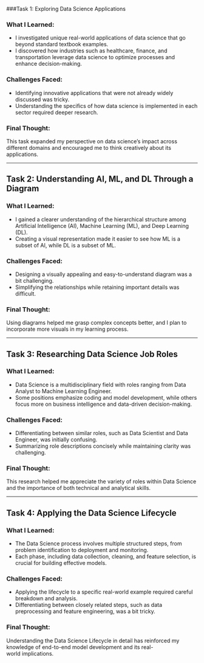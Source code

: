 ###Task 1: Exploring Data Science Applications  

### What I Learned:  
- I investigated unique real-world applications of data science that go beyond standard textbook examples.  
- I discovered how industries such as healthcare, finance, and transportation leverage data science to optimize processes and enhance decision-making.  

### Challenges Faced:  
- Identifying innovative applications that were not already widely discussed was tricky.  
- Understanding the specifics of how data science is implemented in each sector required deeper research.  

### Final Thought:  
This task expanded my perspective on data science’s impact across different domains and encouraged me to think creatively about its applications.  

---

## Task 2: Understanding AI, ML, and DL Through a Diagram  

### What I Learned:  
- I gained a clearer understanding of the hierarchical structure among Artificial Intelligence (AI), Machine Learning (ML), and Deep Learning (DL).  
- Creating a visual representation made it easier to see how ML is a subset of AI, while DL is a subset of ML.  

### Challenges Faced:  
- Designing a visually appealing and easy-to-understand diagram was a bit challenging.  
- Simplifying the relationships while retaining important details was difficult.  

### Final Thought:  
Using diagrams helped me grasp complex concepts better, and I plan to incorporate more visuals in my learning process.  

---

## Task 3: Researching Data Science Job Roles  

### What I Learned:  
- Data Science is a multidisciplinary field with roles ranging from Data Analyst to Machine Learning Engineer.  
- Some positions emphasize coding and model development, while others focus more on business intelligence and data-driven decision-making.  

### Challenges Faced:  
- Differentiating between similar roles, such as Data Scientist and Data Engineer, was initially confusing.  
- Summarizing role descriptions concisely while maintaining clarity was challenging.  

### Final Thought:  
This research helped me appreciate the variety of roles within Data Science and the importance of both technical and analytical skills.  

---

## Task 4: Applying the Data Science Lifecycle  

### What I Learned:  
- The Data Science process involves multiple structured steps, from problem identification to deployment and monitoring.  
- Each phase, including data collection, cleaning, and feature selection, is crucial for building effective models.  

### Challenges Faced:  
- Applying the lifecycle to a specific real-world example required careful breakdown and analysis.  
- Differentiating between closely related steps, such as data preprocessing and feature engineering, was a bit tricky.  

### Final Thought:  
Understanding the Data Science Lifecycle in detail has reinforced my knowledge of end-to-end model development and its real-world implications.

